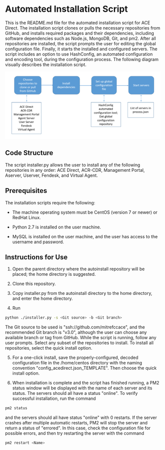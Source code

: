 # Automated Installation Script
This is the README.md file for the automated installation script for ACE Direct. The installation script 
clones or pulls the necessary repositories from GitHub, and installs required packages and their dependencies,
including software dependencies such as Node.js, MongoDB, Git, and pm2.
After all repositories are installed, the script prompts the user for editing the global configuration file.
Finally, it starts the installed and configured servers. The script includes an option to use HashConfig, an 
automated configuration and encoding tool, during the configuration process. The following diagram visually 
describes the installation script.

![Flowchart describing the installation script.](autoinstalldiagram.png)

## Code Structure
The script installer.py allows the user to install any of the following repositories in any order:
ACE Direct, ACR-CDR, Management Portal, Aserver, Userver, Fendesk, and Virtual Agent.

## Prerequisites
The installation scripts require the following:

* The machine operating system must be CentOS (version 7 or newer) or RedHat Linux.

* Python 2.7 is installed on the user machine.

* MySQL is installed on the user machine, and the user has access to the username and password.


## Instructions for Use
1. Open the parent directory where the autoinstall repository will be placed; the home directory is suggested.

2. Clone this repository. 
 
3. Copy installer.py from the autoinstall directory to the home directory, and enter the home directory.

4. Run 
```sh
python ./installer.py -s <Git source> -b <Git branch>
```
The Git source to be used is "ssh://github.com/mitrefccace", and the recommended Git branch is "v3.0", although the user can choose any
available branch or tag from GitHub. While the script is running, follow any user prompts. Select any subset of the repositories to 
install. To install all repositories, select the quick install option.

5. For a one-click install, save the properly-configured, decoded configuration file in the /home/centos directory with the
naming convention "config_acedirect.json_TEMPLATE". Then choose the quick install option.

6. When installation is complete and the script has finished running, a PM2 status window will be displayed with the name of each server and its status. The servers should all have a status "online". To verify successful installation, run the command
```sh
pm2 status
```
and the servers should all have status "online" with 0 restarts. If the server crashes after multiple automatic restarts, PM2 will stop the server and return a status of "errored". In this case, check the configuration file for possible errors, and then try restarting the server with the command
```sh
pm2 restart <Name>
```